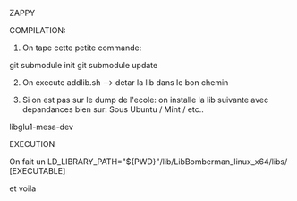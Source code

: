 ZAPPY



COMPILATION:

1) On tape cette petite commande:

git submodule init
git submodule update

2) On execute addlib.sh --> detar la lib dans le bon chemin

3) Si on est pas sur le dump de l'ecole: on installe la lib suivante avec depandances bien sur:
Sous Ubuntu / Mint / etc..

libglu1-mesa-dev


EXECUTION

On fait un LD_LIBRARY_PATH="${PWD}"/lib/LibBomberman_linux_x64/libs/ [EXECUTABLE]

et voila